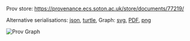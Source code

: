 
Prov store: https://provenance.ecs.soton.ac.uk/store/documents/77219/
	
Alternative serialisations: [json](https://provenance.ecs.soton.ac.uk/store/documents/77219.json), [turtle](https://provenance.ecs.soton.ac.uk/store/documents/77219.ttl), 
Graph: [svg](https://provenance.ecs.soton.ac.uk/store/documents/77219.svg), [PDF](https://provenance.ecs.soton.ac.uk/store/documents/77219.pdf), [png](https://provenance.ecs.soton.ac.uk/store/documents/77219.png)

![Prov Graph](https://provenance.ecs.soton.ac.uk/store/documents/77219.png)

		